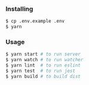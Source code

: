 ### Installing

```bash
$ cp .env.example .env
$ yarn
```

### Usage

```bash
$ yarn start # to run server
$ yarn watch # to run watcher
$ yarn lint  # to run eslint
$ yarn test  # to run jest
$ yarn build # to build dist
```
